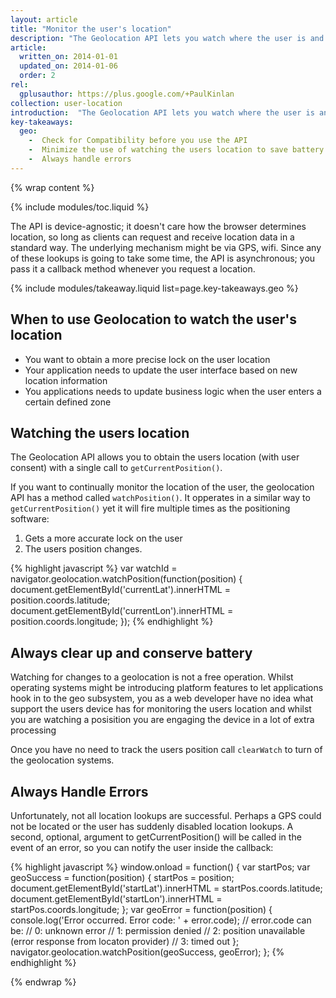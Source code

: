 ```yaml
---
layout: article
title: "Monitor the user's location"
description: "The Geolocation API lets you watch where the user is and keep tabs on them as they move around, always with the user's consent."
article:
  written_on: 2014-01-01
  updated_on: 2014-01-06
  order: 2
rel:
  gplusauthor: https://plus.google.com/+PaulKinlan
collection: user-location
introduction:  "The Geolocation API lets you watch where the user is and keep tabs on them as they move around, always with the user's consent."
key-takeaways:
  geo: 
    -  Check for Compatibility before you use the API
    -  Minimize the use of watching the users location to save battery
    -  Always handle errors
---
```


{% wrap content %}

{% include modules/toc.liquid %}

The API is device-agnostic; it doesn't care how the browser determines
location, so long as clients can request and receive location data in a
standard way. The underlying mechanism might be via GPS, wifi. Since any of
these lookups is going to take some time, the API is asynchronous; you pass it
a callback method whenever you request a location.

{% include modules/takeaway.liquid list=page.key-takeaways.geo %}

## When to use Geolocation to watch the user's location

*  You want to obtain a more precise lock on the user location
*  Your application needs to update the user interface based on new location 
   information
*  You applications needs to update business logic when the user enters a certain
   defined zone

## Watching the users location

The Geolocation API allows you to obtain the users location (with user
consent) with a single call to `getCurrentPosition()`.  

If you want to continually monitor the location of the user, the geolocation
API has a method called `watchPosition()`. It opperates in a similar way to
`getCurrentPosition()` yet it will fire multiple times as the positioning
software:

1.  Gets a more accurate lock on the user
2.  The users position changes.
 
{% highlight javascript %}
var watchId = navigator.geolocation.watchPosition(function(position) {
  document.getElementById('currentLat').innerHTML = position.coords.latitude;
  document.getElementById('currentLon').innerHTML = position.coords.longitude;
});
{% endhighlight %}

## Always clear up and conserve battery

Watching for changes to a geolocation is not a free operation.  Whilst
operating systems might be introducing platform features to let applications
hook in to the geo subsystem, you as a web developer have no idea what support
the users device has for monitoring the users location and whilst you are watching
a posisition you are engaging the device in a lot of extra processing

Once you have no need to track the users position call `clearWatch` to turn
of the geolocation systems.

## Always Handle Errors

Unfortunately, not all location lookups are successful. Perhaps a GPS could
not be located or the user has suddenly disabled location lookups. A second,
optional, argument to getCurrentPosition() will be called in the event of an
error, so you can notify the user inside the callback:

{% highlight javascript %}
window.onload = function() {
  var startPos;
  var geoSuccess = function(position) {
    startPos = position;
    document.getElementById('startLat').innerHTML = startPos.coords.latitude;
    document.getElementById('startLon').innerHTML = startPos.coords.longitude;
  };
  var geoError = function(position) {
    console.log('Error occurred. Error code: ' + error.code);
    // error.code can be:
    //   0: unknown error
    //   1: permission denied
    //   2: position unavailable (error response from locaton provider)
    //   3: timed out
  };
  navigator.geolocation.watchPosition(geoSuccess, geoError);
};
{% endhighlight %}


{% endwrap %}